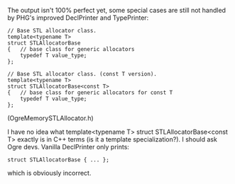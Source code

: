 The output isn't 100% perfect yet, some special cases are still not handled by PHG's improved DeclPrinter and TypePrinter:

	// Base STL allocator class.
	template<typename T>
	struct STLAllocatorBase
	{	// base class for generic allocators
		typedef T value_type;
	};

	// Base STL allocator class. (const T version).
	template<typename T>
	struct STLAllocatorBase<const T>
	{	// base class for generic allocators for const T
		typedef T value_type;
	};

(OgreMemorySTLAllocator.h)

I have no idea what template\<typename T\> struct STLAllocatorBase\<const T\> exactly is
in C++ terms (is it a template specialization?). I should ask Ogre devs.
Vanilla DeclPrinter only prints:

	struct STLAllocatorBase { ... };

which is obviously incorrect.
